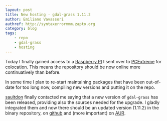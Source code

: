```yaml
---
layout: post
title: New hosting - gdal-grass 1.11.2
author: Emiliano Vavassori
authref: http://syntaxerrormmm.zapto.org
category: blog
tags:
    - repo
    - gdal-grass
    - hosting
---
```

Today I finally gained access to a [Raspberry PI](http://www.raspberrypi.org/)
I sent over to [PCExtreme](https://www.pcextreme.nl/) for colocation. This
means the repository should be now online more continuatively than before.

In some time I plan to re-start maintaining packages that have been
out-of-date for too long now, compiling new versions and putting it on the
repo.

[saultdon](https://aur.archlinux.org/account/saultdon/) finally contacted me
saying that a new version of `gdal-grass` has been released, providing also
the sources needed for the upgrade. I gladly integrated them and now there
should be an updated version (1.11.2) in the binary repository, on
[github](https://github.com/ArchLinuxGIS/archlinuxgis) and (more important) on
[AUR](https://aur.archlinux.org).
